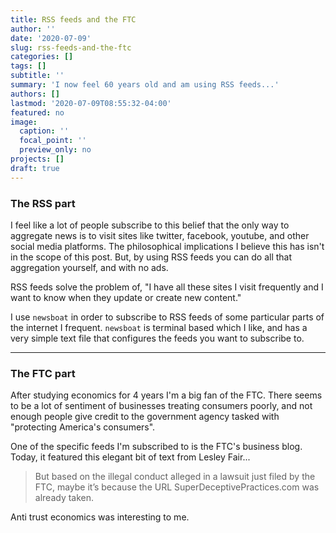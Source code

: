 ```yaml
---
title: RSS feeds and the FTC
author: ''
date: '2020-07-09'
slug: rss-feeds-and-the-ftc
categories: []
tags: []
subtitle: ''
summary: 'I now feel 60 years old and am using RSS feeds...'
authors: []
lastmod: '2020-07-09T08:55:32-04:00'
featured: no
image:
  caption: ''
  focal_point: ''
  preview_only: no
projects: []
draft: true
---
```


### The RSS part

I feel like a lot of people subscribe to this belief that the only way to aggregate news is to visit sites like twitter, facebook, youtube, and other social media platforms. The philosophical implications I believe this has isn't in the scope of this post. But, by using RSS feeds you can do all that aggregation yourself, and with no ads. 

RSS feeds solve the problem of, "I have all these sites I visit frequently and I want to know when they update or create new content." 

I use `newsboat` in order to subscribe to RSS feeds of some particular parts of the internet I frequent. `newsboat` is terminal based which I like, and has a very simple text file that configures the feeds you want to subscribe to. 

---

### The FTC part

After studying economics for 4 years I'm a big fan of the FTC. There seems to be a lot of sentiment of businesses treating consumers poorly, and not enough people give credit to the government agency tasked with "protecting America's consumers". 

One of the specific feeds I'm subscribed to is the FTC's business blog. Today, it featured this elegant bit of text from Lesley Fair...

> But based on the illegal conduct alleged in a lawsuit just filed by the FTC, maybe it’s because the URL SuperDeceptivePractices.com was already taken. 

Anti trust economics was interesting to me. 
